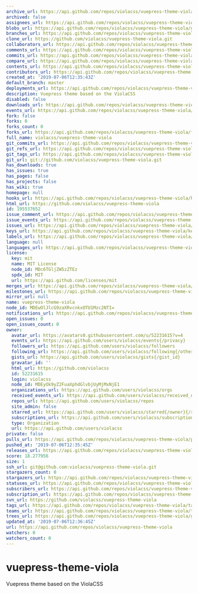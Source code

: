 ```yaml
---
archive_url: https://api.github.com/repos/violacss/vuepress-theme-viola/{archive_format}{/ref}
archived: false
assignees_url: https://api.github.com/repos/violacss/vuepress-theme-viola/assignees{/user}
blobs_url: https://api.github.com/repos/violacss/vuepress-theme-viola/git/blobs{/sha}
branches_url: https://api.github.com/repos/violacss/vuepress-theme-viola/branches{/branch}
clone_url: https://github.com/violacss/vuepress-theme-viola.git
collaborators_url: https://api.github.com/repos/violacss/vuepress-theme-viola/collaborators{/collaborator}
comments_url: https://api.github.com/repos/violacss/vuepress-theme-viola/comments{/number}
commits_url: https://api.github.com/repos/violacss/vuepress-theme-viola/commits{/sha}
compare_url: https://api.github.com/repos/violacss/vuepress-theme-viola/compare/{base}...{head}
contents_url: https://api.github.com/repos/violacss/vuepress-theme-viola/contents/{+path}
contributors_url: https://api.github.com/repos/violacss/vuepress-theme-viola/contributors
created_at: '2019-07-06T12:35:43Z'
default_branch: master
deployments_url: https://api.github.com/repos/violacss/vuepress-theme-viola/deployments
description: Vuepress theme based on the ViolaCSS
disabled: false
downloads_url: https://api.github.com/repos/violacss/vuepress-theme-viola/downloads
events_url: https://api.github.com/repos/violacss/vuepress-theme-viola/events
fork: false
forks: 0
forks_count: 0
forks_url: https://api.github.com/repos/violacss/vuepress-theme-viola/forks
full_name: violacss/vuepress-theme-viola
git_commits_url: https://api.github.com/repos/violacss/vuepress-theme-viola/git/commits{/sha}
git_refs_url: https://api.github.com/repos/violacss/vuepress-theme-viola/git/refs{/sha}
git_tags_url: https://api.github.com/repos/violacss/vuepress-theme-viola/git/tags{/sha}
git_url: git://github.com/violacss/vuepress-theme-viola.git
has_downloads: true
has_issues: true
has_pages: false
has_projects: false
has_wiki: true
homepage: null
hooks_url: https://api.github.com/repos/violacss/vuepress-theme-viola/hooks
html_url: https://github.com/violacss/vuepress-theme-viola
id: 195537652
issue_comment_url: https://api.github.com/repos/violacss/vuepress-theme-viola/issues/comments{/number}
issue_events_url: https://api.github.com/repos/violacss/vuepress-theme-viola/issues/events{/number}
issues_url: https://api.github.com/repos/violacss/vuepress-theme-viola/issues{/number}
keys_url: https://api.github.com/repos/violacss/vuepress-theme-viola/keys{/key_id}
labels_url: https://api.github.com/repos/violacss/vuepress-theme-viola/labels{/name}
language: null
languages_url: https://api.github.com/repos/violacss/vuepress-theme-viola/languages
license:
  key: mit
  name: MIT License
  node_id: MDc6TGljZW5zZTEz
  spdx_id: MIT
  url: https://api.github.com/licenses/mit
merges_url: https://api.github.com/repos/violacss/vuepress-theme-viola/merges
milestones_url: https://api.github.com/repos/violacss/vuepress-theme-viola/milestones{/number}
mirror_url: null
name: vuepress-theme-viola
node_id: MDEwOlJlcG9zaXRvcnkxOTU1Mzc2NTI=
notifications_url: https://api.github.com/repos/violacss/vuepress-theme-viola/notifications{?since,all,participating}
open_issues: 0
open_issues_count: 0
owner:
  avatar_url: https://avatars0.githubusercontent.com/u/52231615?v=4
  events_url: https://api.github.com/users/violacss/events{/privacy}
  followers_url: https://api.github.com/users/violacss/followers
  following_url: https://api.github.com/users/violacss/following{/other_user}
  gists_url: https://api.github.com/users/violacss/gists{/gist_id}
  gravatar_id: ''
  html_url: https://github.com/violacss
  id: 52231615
  login: violacss
  node_id: MDEyOk9yZ2FuaXphdGlvbjUyMjMxNjE1
  organizations_url: https://api.github.com/users/violacss/orgs
  received_events_url: https://api.github.com/users/violacss/received_events
  repos_url: https://api.github.com/users/violacss/repos
  site_admin: false
  starred_url: https://api.github.com/users/violacss/starred{/owner}{/repo}
  subscriptions_url: https://api.github.com/users/violacss/subscriptions
  type: Organization
  url: https://api.github.com/users/violacss
private: false
pulls_url: https://api.github.com/repos/violacss/vuepress-theme-viola/pulls{/number}
pushed_at: '2019-07-06T12:35:45Z'
releases_url: https://api.github.com/repos/violacss/vuepress-theme-viola/releases{/id}
score: 18.277956
size: 1
ssh_url: git@github.com:violacss/vuepress-theme-viola.git
stargazers_count: 0
stargazers_url: https://api.github.com/repos/violacss/vuepress-theme-viola/stargazers
statuses_url: https://api.github.com/repos/violacss/vuepress-theme-viola/statuses/{sha}
subscribers_url: https://api.github.com/repos/violacss/vuepress-theme-viola/subscribers
subscription_url: https://api.github.com/repos/violacss/vuepress-theme-viola/subscription
svn_url: https://github.com/violacss/vuepress-theme-viola
tags_url: https://api.github.com/repos/violacss/vuepress-theme-viola/tags
teams_url: https://api.github.com/repos/violacss/vuepress-theme-viola/teams
trees_url: https://api.github.com/repos/violacss/vuepress-theme-viola/git/trees{/sha}
updated_at: '2019-07-06T12:36:45Z'
url: https://api.github.com/repos/violacss/vuepress-theme-viola
watchers: 0
watchers_count: 0
---
```


# vuepress-theme-viola
Vuepress theme based on the ViolaCSS
